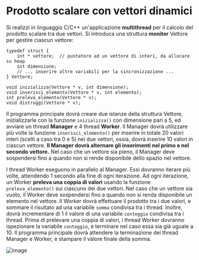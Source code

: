 # Prodotto scalare con vettori dinamici

Si realizzi in linguaggio C/C++ un'applicazione **multithread** per il
calcolo del prodotto scalare tra due vettori. Si introduca una struttura
**monitor** Vettore per gestire ciascun vettore:


    typedef struct {
        int * vettore;  // puntatore ad un vettore di interi, da allocare su heap
        int dimensione;
        // ... inserire altre variabili per la sincronizzazione ...
    } Vettore;

    void inizializza(Vettore * v, int dimensione);
    void inserisci_elemento(Vettore * v, int elemento);
    int preleva_elemento(Vettore * v);
    void distruggi(Vettore * v);

Il programma principale dovrà creare due istanze della struttura
Vettore, inizializzarle con la funzione `inizializza()` con dimensione
pari a 5, ed avviare un thread **Manager** e 4 thread **Worker**. Il
Manager dovrà utilizzare più volte la funzione `inserisci_elemento()`
per inserire in totale 20 valori interi (scelti a caso tra 0 e 5) nei
due vettori, ossia, dovrà inserire 10 valori in ciascun vettore. **Il
Manager dovrà alternare gli inserimenti nel primo e nel secondo
vettore.** Nel caso che un vettore sia pieno, il Manager deve
sospendersi fino a quando non si rende disponibile dello spazio nel
vettore.

I thread Worker eseguono in parallelo al Manager. Essi dovranno iterare
più volte, attendendo 1 secondo alla fine di ogni iterazione. Ad ogni
iterazione, un Worker **preleva una coppia di valori** usando la
funzione `preleva_elemento()` sui ciascuno dei due vettori. Nel caso che
un vettore sia vuoto, il Worker deve sospendersi fino a quando non si
renda disponibile un elemento nel vettore. Il Worker dovrà effettuare il
prodotto tra i due valori, e sommare il risultato ad una variabile
`somma` condivisa tra i thread. Inoltre, dovrà incrementare di 1 il
valore di una variabile `conteggio` condivisa tra i thread. Prima di
prelevare una coppia di valori, i thread Worker dovranno ispezionare la
variabile `conteggio`, e terminare nel caso essa sia già uguale a 10. Il
programma principale dovrà attendere la terminazione dei thread Manager
e Worker, e stampare il valore finale della somma.

![image](/images/ambiente_globale/produttore_consumatore/prodotto_scalare_con_vettori_dinamici.png)

